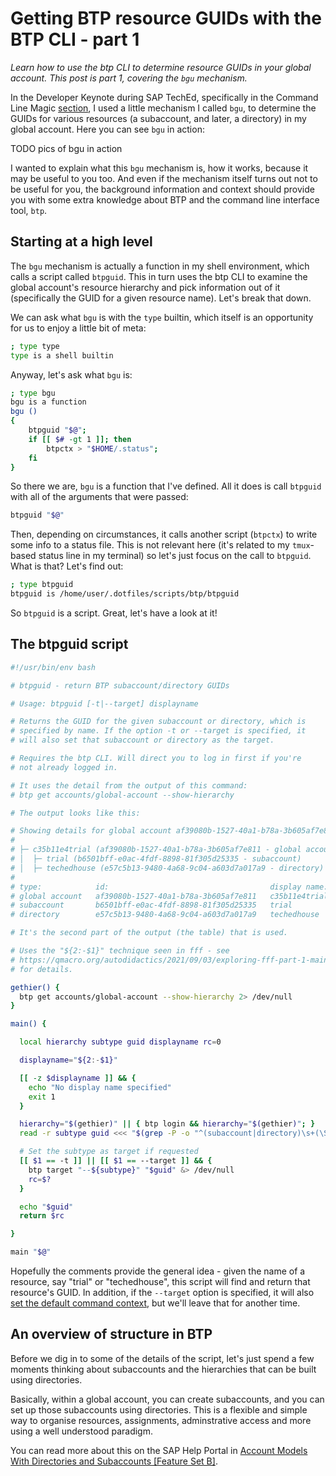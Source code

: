 # Getting BTP resource GUIDs with the BTP CLI - part 1

_Learn how to use the btp CLI to determine resource GUIDs in your global account. This post is part 1, covering the `bgu` mechanism._

In the Developer Keynote during SAP TechEd, specifically in the Command Line Magic [section](https://github.com/SAP-samples/teched2021-developer-keynote#sections), I used a little mechanism I called `bgu`, to determine the GUIDs for various resources (a subaccount, and later, a directory) in my global account. Here you can see `bgu` in action:

TODO pics of bgu in action

I wanted to explain what this `bgu` mechanism is, how it works, because it may be useful to you too. And even if the mechanism itself turns out not to be useful for you, the background information and context should provide you with some extra knowledge about BTP and the command line interface tool, `btp`.

## Starting at a high level

The `bgu` mechanism is actually a function in my shell environment, which calls a script called `btpguid`. This in turn uses the btp CLI to examine the global account's resource hierarchy and pick information out of it (specifically the GUID for a given resource name). Let's break that down.

We can ask what `bgu` is with the `type` builtin, which itself is an opportunity for us to enjoy a little bit of meta:

```bash
; type type
type is a shell builtin
```

Anyway, let's ask what `bgu` is:

```bash
; type bgu
bgu is a function
bgu ()
{
    btpguid "$@";
    if [[ $# -gt 1 ]]; then
        btpctx > "$HOME/.status";
    fi
}
```

So there we are, `bgu` is a function that I've defined. All it does is call `btpguid` with all of the arguments that were passed:

```bash
btpguid "$@"
```

Then, depending on circumstances, it calls another script (`btpctx`) to write some info to a status file. This is not relevant here (it's related to my `tmux`-based status line in my terminal) so let's just focus on the call to `btpguid`. What is that? Let's find out:

```bash
; type btpguid
btpguid is /home/user/.dotfiles/scripts/btp/btpguid
```

So `btpguid` is a script. Great, let's have a look at it!

## The btpguid script

```bash
#!/usr/bin/env bash

# btpguid - return BTP subaccount/directory GUIDs

# Usage: btpguid [-t|--target] displayname

# Returns the GUID for the given subaccount or directory, which is
# specified by name. If the option -t or --target is specified, it
# will also set that subaccount or directory as the target.

# Requires the btp CLI. Will direct you to log in first if you're
# not already logged in.

# It uses the detail from the output of this command:
# btp get accounts/global-account --show-hierarchy

# The output looks like this:

# Showing details for global account af39080b-1527-40a1-b78a-3b605af7e811...
#
# ├─ c35b11e4trial (af39080b-1527-40a1-b78a-3b605af7e811 - global account)
# │  ├─ trial (b6501bff-e0ac-4fdf-8898-81f305d25335 - subaccount)
# │  ├─ techedhouse (e57c5b13-9480-4a68-9c04-a603d7a017a9 - directory)
#
# type:            id:                                    display name:   parent id:
# global account   af39080b-1527-40a1-b78a-3b605af7e811   c35b11e4trial
# subaccount       b6501bff-e0ac-4fdf-8898-81f305d25335   trial           af39080b-...
# directory        e57c5b13-9480-4a68-9c04-a603d7a017a9   techedhouse     af39080b-...

# It's the second part of the output (the table) that is used.

# Uses the "${2:-$1}" technique seen in fff - see
# https://qmacro.org/autodidactics/2021/09/03/exploring-fff-part-1-main/
# for details.

gethier() {
  btp get accounts/global-account --show-hierarchy 2> /dev/null
}

main() {

  local hierarchy subtype guid displayname rc=0

  displayname="${2:-$1}"

  [[ -z $displayname ]] && {
    echo "No display name specified"
    exit 1
  }

  hierarchy="$(gethier)" || { btp login && hierarchy="$(gethier)"; }
  read -r subtype guid <<< "$(grep -P -o "^(subaccount|directory)\s+(\S+)(?=\s+$displayname)" <<< "$hierarchy")"

  # Set the subtype as target if requested
  [[ $1 == -t ]] || [[ $1 == --target ]] && {
    btp target "--${subtype}" "$guid" &> /dev/null
    rc=$?
  }

  echo "$guid"
  return $rc

}

main "$@"
```

Hopefully the comments provide the general idea - given the name of a resource, say "trial" or "techedhouse", this script will find and return that resource's GUID. In addition, if the `--target` option is specified, it will also [set the default command context](https://help.sap.com/products/BTP/65de2977205c403bbc107264b8eccf4b/720645a3ed3945bd8d97a670b948ac07.html?locale=en-US), but we'll leave that for another time.

## An overview of structure in BTP

Before we dig in to some of the details of the script, let's just spend a few moments thinking about subaccounts and the hierarchies that can be built using directories.

Basically, within a global account, you can create subaccounts, and you can set up those subaccounts using directories. This is a flexible and simple way to organise resources, assignments, adminstrative access and more using a well understood paradigm.

You can read more about this on the SAP Help Portal in [Account Models With Directories and Subaccounts [Feature Set B]](https://help.sap.com/products/BTP/df50977d8bfa4c9a8a063ddb37113c43/b5a6b58694784d0c9f4ff85f9b7336dd.html?locale=en-US).
